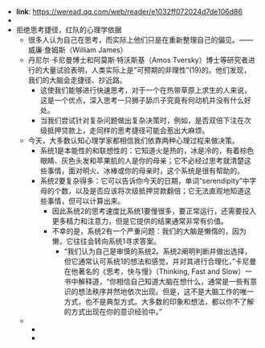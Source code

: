 - **link**: https://weread.qq.com/web/reader/e1032ff072024d7de106d86
-
- 拒绝思考捷径，红队的心理学依据
	- 很多人认为自己在思考，而实际上他们只是在重新整理自己的偏见。——威廉·詹姆斯（William James）
	- 丹尼尔·卡尼曼博士和阿莫斯·特沃斯基（Amos Tversky）博士等研究者进行的大量试验表明，人类实际上是“可预期的非理性”(19)的。他们发现，我们的大脑会走捷径、抄近路。
		- 这使我们能够进行快速思考，对于一个在热带草原上求生的人来说，这是一个优点，深入思考一只狮子舔爪子究竟有何动机并没有什么好处。
		- 当我们尝试针对复杂问题做出复杂决策时，例如，是否双倍下注在次级抵押贷款上，走同样的思考捷径可能会惹出大麻烦。
	- 今天，大多数认知心理学家都相信我们依靠两种心理过程来做决策。
		- 系统1是本能性的和联想性的：它知道火是热的，冰是冷的，有着棕色眼睛、灰色头发和苹果肌的人是你的母亲；它不必经过思考就清楚这些事情，面对明火、冰棒或你的母亲时，这个系统是很有帮助的。
		- 系统2要复杂得多：它可以告诉你今天的日期，单词“serendipity”中字母的个数，以及是否应该将次级抵押贷款翻倍；它无法直观地知道这些事情，但可以计算出来。
			- 因此系统2的思考速度比系统1要慢很多，要正常运行，还需要投入更多精力和注意力，但是它提供的结果通常非常有价值。
			- 不幸的是，系统2有一个严重问题：我们的大脑是懒惰的，因为懒，它往往会转向系统1寻求答案。
				- “我们认为自己是审慎的系统2。系统2阐明判断并做出选择，但它通常认可系统1的想法和感觉，并对其进行合理化，”卡尼曼在他著名的《思考，快与慢》（Thinking, Fast and Slow）一书中解释道，“你相信自己知道大脑在想什么，通常是一些有意识的想法秩序井然地依次出现。但是，这不是大脑工作的唯一方式，也不是典型方式。大多数的印象和想法，都以你不了解的方式出现在你的意识经验中。”
	-
		-
		-